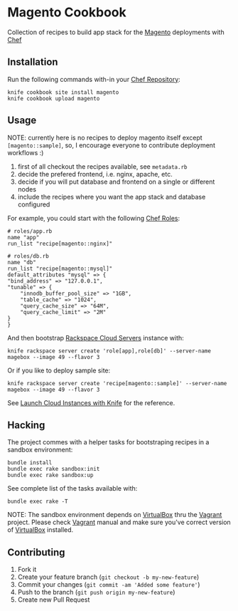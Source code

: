 # Magento Cookbook

Collection of recipes to build app stack for the [Magento][] deployments with
[Chef][]

## Installation

Run the following commands with-in your [Chef Repository][]:

    knife cookbook site install magento
    knife cookbook upload magento

## Usage

NOTE: currently here is no recipes to deploy magento itself except
`[magento::sample]`, so, I encourage everyone to contribute deployment
workflows :)

1. first of all checkout the recipes available, see `metadata.rb`
2. decide the prefered frontend, i.e. nginx, apache, etc.
3. decide if you will put database and frontend on a single or different nodes
4. include the recipes where you want the app stack and database configured

For example, you could start with the following [Chef Roles][]:

    # roles/app.rb
    name "app"
    run_list "recipe[magento::nginx]"

    # roles/db.rb
    name "db"
    run_list "recipe[magento::mysql]"
    default_attributes "mysql" => {
    "bind_address" => "127.0.0.1",
    "tunable" => {
        "innodb_buffer_pool_size" => "1GB",
        "table_cache" => "1024",
        "query_cache_size" => "64M",
        "query_cache_limit" => "2M"
    }
    }

And then bootstrap [Rackspace Cloud Servers][] instance with:

    knife rackspace server create 'role[app],role[db]' --server-name magebox --image 49 --flavor 3

Or if you like to deploy sample site:

    knife rackspace server create 'recipe[magento::sample]' --server-name magebox --image 49 --flavor 3

See [Launch Cloud Instances with Knife][] for the reference.

## Hacking

The project commes with a helper tasks for bootstraping recipes in a sandbox
environment:

    bundle install
    bundle exec rake sandbox:init
    bundle exec rake sandbox:up

See complete list of the tasks available with:

    bundle exec rake -T

NOTE: The sandbox environment depends on [VirtualBox][] thru the [Vagrant][]
project. Please check [Vagrant][] manual and make sure you've correct version of
[VirtualBox][] installed.

## Contributing

1. Fork it
2. Create your feature branch (`git checkout -b my-new-feature`)
3. Commit your changes (`git commit -am 'Added some feature'`)
4. Push to the branch (`git push origin my-new-feature`)
5. Create new Pull Request


[Magento]:http://www.magentocommerce.com/
[Chef]:http://www.opscode.com/chef/
[Chef Repository]:http://wiki.opscode.com/display/chef/Chef+Repository
[Chef Roles]:http://wiki.opscode.com/display/chef/Roles
[Rackspace Cloud Servers]:http://www.rackspace.com/cloud/cloud_hosting_products/servers/
[Launch Cloud Instances with Knife]:http://wiki.opscode.com/display/chef/Launch+Cloud+Instances+with+Knife
[VirtualBox]:https://www.virtualbox.org/
[Vagrant]:http://vagrantup.com/
